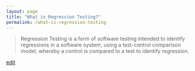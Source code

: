 ```yaml
---
layout: page
title: "What is Regression Testing?"
permalink: /what-is-regression-testing
---
```


> Regression Testing is a form of software testing intended to identify regressions in a software system, using a test-control comparison model, whereby a control is compared to a test to identify regression.

<p class="edit-term"><a href="https://github.com/and-digital/tech-definitions/blog/master/definitions/testing/regression-testing.md">edit</a></p>
